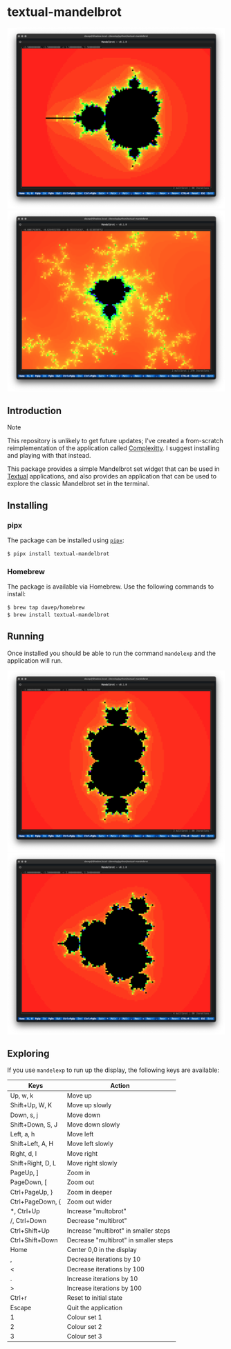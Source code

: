 # textual-mandelbrot

![mandelexp in action](https://raw.githubusercontent.com/davep/textual-mandelbrot/main/img/mandelexp01.png)
![mandelexp in action](https://raw.githubusercontent.com/davep/textual-mandelbrot/main/img/mandelexp02.png)

## Introduction

> [!NOTE]
>
> This repository is unlikely to get future updates; I've created a
> from-scratch reimplementation of the application called
> [Complexitty](https://github.com/davep/complexitty). I suggest installing
> and playing with that instead.

This package provides a simple Mandelbrot set widget that can be used in
[Textual](https://textual.textualize.io/) applications, and also provides an
application that can be used to explore the classic Mandelbrot set in the
terminal.

## Installing

### pipx

The package can be installed using [`pipx`](https://pypa.github.io/pipx/):

```sh
$ pipx install textual-mandelbrot
```

### Homebrew

The package is available via Homebrew. Use the following commands to install:

```sh
$ brew tap davep/homebrew
$ brew install textual-mandelbrot
```

## Running

Once installed you should be able to run the command `mandelexp` and the
application will run.

![mandelexp in action](https://raw.githubusercontent.com/davep/textual-mandelbrot/main/img/mandelexp03.png)
![mandelexp in action](https://raw.githubusercontent.com/davep/textual-mandelbrot/main/img/mandelexp04.png)

## Exploring

If you use `mandelexp` to run up the display, the following keys are
available:

| Keys              | Action                                |
|-------------------|---------------------------------------|
| Up, w, k          | Move up                               |
| Shift+Up, W, K    | Move up slowly                        |
| Down, s, j        | Move down                             |
| Shift+Down, S, J  | Move down slowly                      |
| Left, a, h        | Move left                             |
| Shift+Left, A, H  | Move left slowly                      |
| Right, d, l       | Move right                            |
| Shift+Right, D, L | Move right slowly                     |
| PageUp, ]         | Zoom in                               |
| PageDown, [       | Zoom out                              |
| Ctrl+PageUp, }    | Zoom in deeper                        |
| Ctrl+PageDown, {  | Zoom out wider                        |
| *, Ctrl+Up        | Increase "multobrot"                  |
| /, Ctrl+Down      | Decrease "multibrot"                  |
| Ctrl+Shift+Up     | Increase "multibrot" in smaller steps |
| Ctrl+Shift+Down   | Decrease "multibrot" in smaller steps |
| Home              | Center 0,0 in the display             |
| ,                 | Decrease iterations by 10             |
| <                 | Decrease iterations by 100            |
| .                 | Increase iterations by 10             |
| >                 | Increase iterations by 100            |
| Ctrl+r            | Reset to initial state                |
| Escape            | Quit the application                  |
| 1                 | Colour set 1                          |
| 2                 | Colour set 2                          |
| 3                 | Colour set 3                          |

[//]: # (README.md ends here)
